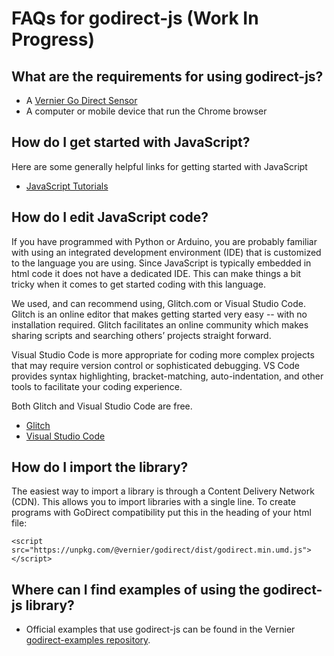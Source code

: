 # FAQs for godirect-js (Work In Progress)

## What are the requirements for using godirect-js?
- A [Vernier Go Direct Sensor](https://www.vernier.com/products/sensors/go-direct-sensors)
- A computer or mobile device that run the Chrome browser

## How do I get started with JavaScript?
Here are some generally helpful links for getting started with JavaScript
- [JavaScript Tutorials](https://javascript.info/)

## How do I edit JavaScript code?
If you have programmed with Python or Arduino, you are probably familiar with using an integrated development environment (IDE) that is customized to the language you are using. Since JavaScript is typically embedded in html code it does not have a dedicated IDE. This can make things a bit tricky when it comes to get started coding with this language.  

We used, and can recommend using, Glitch.com or Visual Studio Code. Glitch is an online editor that makes getting started very easy -- with no installation required. Glitch facilitates an online community which makes sharing scripts and searching others’ projects straight forward. 

Visual Studio Code is more appropriate for coding more complex projects that may require version control or sophisticated debugging. VS Code provides syntax highlighting, bracket-matching, auto-indentation, and other tools to facilitate your coding experience.

Both Glitch and Visual Studio Code are free. 
- [Glitch](https://glitch.com/) 
- [Visual Studio Code](https://code.visualstudio.com/Download)

## How do I import the library?
 The easiest way to import a library is through a Content Delivery Network (CDN). This allows you to import libraries with a single line. To create programs with GoDirect compatibility put this in the heading of your html file:

 ``` <script src="https://unpkg.com/@vernier/godirect/dist/godirect.min.umd.js"></script> ```

## Where can I find examples of using the godirect-js library?
- Official examples that use godirect-js can be found in the Vernier [godirect-examples repository](./).
